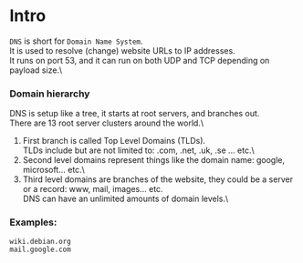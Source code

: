 # Intro

`DNS` is short for `Domain Name System`.\
It is used to resolve (change) website URLs to IP addresses.\
It runs on port 53, and it can run on both UDP and TCP depending on payload size.\

### Domain hierarchy

DNS is setup like a tree, it starts at root servers, and branches out.\
There are 13 root server clusters around the world.\

1. First branch is called Top Level Domains (TLDs).\
TLDs include but are not limited to: .com, .net, .uk, .se ... etc.\
2. Second level domains represent things like the domain name: google, microsoft... etc.\
3. Third level domains are branches of the website, they could be a server or a record: www, mail, images... etc.\
DNS can have an unlimited amounts of domain levels.\

### Examples:  
`wiki.debian.org`\
`mail.google.com`


